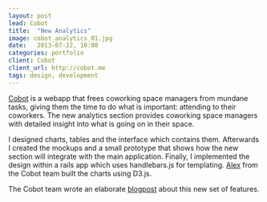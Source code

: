 ```yaml
---
layout: post
lead: Cobot
title:  "New Analytics"
image: cobot_analytics_01.jpg
date:   2013-07-22, 10:00
categories: portfolio
client: Cobot
client_url: http://cobot.me
tags: design, development
---
```


[Cobot](http://cobot.me) is a webapp that frees coworking space managers from
mundane tasks, giving them the time to do what is important: attending to their
coworkers. The new analytics section provides coworking space managers with
detailed insight into what is going on in their space.

I designed charts, tables and the interface which contains them. Afterwards I
created the mockups and a small prototype that shows how the new section will
integrate with the main application. Finally, I implemented the design within a
rails app which uses handlebars.js for templating.
[Alex](https://twitter.com/langalex) from the Cobot team built the charts
using D3.js.

The Cobot team wrote an elaborate
[blogpost](http://blog.cobot.me/post/55591004529/whats-the-trend-friend) about
this new set of features.
